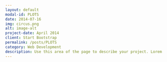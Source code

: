 ```yaml
---
layout: default
modal-id: PLOTS 
date: 2014-07-16
img: circus.png
alt: image-alt
project-date: April 2014
client: Start Bootstrap
permalink: /posts/PLOTS
category: Web Development
description: Use this area of the page to describe your project. Lorem ipsum dolor sit amet, consectetur adipisicing elit. Mollitia neque assumenda ipsam nihil, molestias magnam, recusandae quos quis inventore quisquam velit asperiores, vitae? Reprehenderit soluta, eos quod consequuntur itaque. Nam.
---
```


